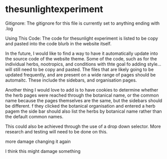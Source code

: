 # thesunlightexperiment

Gitignore:
The gitignore for this file is currently set to anything ending with .log


Using This Code:
The code for thesunlight experiment is listed to be copy and pasted into the code blurb in the website itself. 

In the future, I would like to find a way to have it automatically update into the source code of the website theme. Some of the code, such as for the individual herbs, nootropics, and conditions with thte goal fo adding style... will still need to be copy and pasted. The files that are likely going to be updated frequently, and are present on a wide range of pages should be automaitc. These include the sidebars, and organisation pages. 

Another thing I would love to add is to have cookies to determine whether the herb pages were reached through the botanical name, or the common name because the pages themselves are the same, but the sidebars should be different. f they clicked the botanical organisation and entered a herb pagem the side bar should also list the herbs by botanical name rather than the default common names. 

This could also be achieved through the use of a drop down selector. More research and testing will need to be done on this. 


more damage
changing it again

I think this might damage something